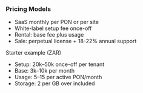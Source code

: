 ### Pricing Models

- SaaS monthly per PON or per site
- White-label setup fee once-off
- Rental: base fee plus usage
- Sale: perpetual license + 18-22% annual support

Starter example (ZAR)

- Setup: 20k–50k once-off per tenant
- Base: 3k–10k per month
- Usage: 5–15 per active PON/month
- Storage: 2 per GB over included

